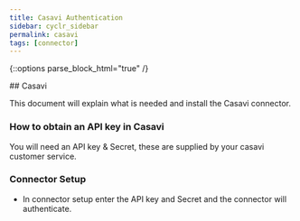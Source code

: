 ```yaml
---
title: Casavi Authentication
sidebar: cyclr_sidebar
permalink: casavi
tags: [connector]
---
```

{::options parse_block_html="true" /}
<section class="card py-5 my-5">
## Casavi

This document will explain what is needed and install the Casavi connector.

### How to obtain an API key in Casavi
You will need an API key & Secret, these are supplied by your casavi customer service.

### Connector Setup
 * In connector setup enter the API key and Secret and the connector will authenticate.

</section>
